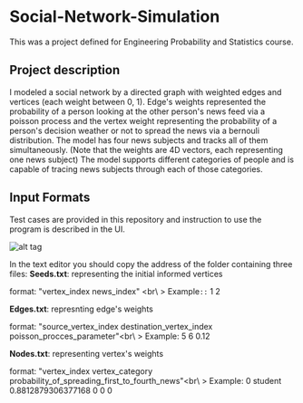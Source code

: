 # Social-Network-Simulation

This was a project defined for Engineering Probability and Statistics course.

## Project description
I modeled a social network by a directed graph with weighted edges and vertices (each weight between 0, 1). Edge's weights represented the probability of a person looking at the other person's news feed via a poisson process and the vertex weight representing the probability of a person's decision weather or not to spread the news via a bernouli distribution.
The model has four news subjects and tracks all of them simultaneously. (Note that the weights are 4D vectors, each representing one news subject)
The model supports different categories of people and is capable of tracing news subjects through each of those categories.

## Input Formats
Test cases are provided in this repository and instruction to use the program is described in the UI.

![alt tag](https://cloud.githubusercontent.com/assets/19167068/22405381/0905632c-e657-11e6-864d-021320987b77.jpg)


In the text editor you should copy the address of the folder containing three files:
**Seeds.txt**: representing the initial informed vertices

format: "vertex_index  news_index" <br\ >
Example``::``
       1 2

**Edges.txt**: represnting edge's weights

format: "source_vertex_index  destination_vertex_index  poisson_procces_parameter"<br\ >
 Example:
       5 6 0.12

**Nodes.txt**: representing vertex's weights

format: "vertex_index vertex_category probability_of_spreading_first_to_fourth_news"<br\ >
 Example:
        0 student 0.8812879306377168 0 0 0
